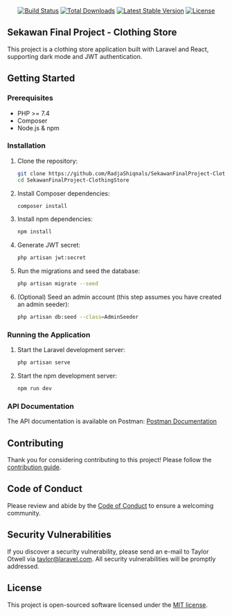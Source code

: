 <p align="center">
<a href="https://github.com/laravel/framework/actions"><img src="https://github.com/laravel/framework/workflows/tests/badge.svg" alt="Build Status"></a>
<a href="https://packagist.org/packages/laravel/framework"><img src="https://img.shields.io/packagist/dt/laravel/framework" alt="Total Downloads"></a>
<a href="https://packagist.org/packages/laravel/framework"><img src="https://img.shields.io/packagist/v/laravel/framework" alt="Latest Stable Version"></a>
<a href="https://packagist.org/packages/laravel/framework"><img src="https://img.shields.io/packagist/l/laravel/framework" alt="License"></a>
</p>

## Sekawan Final Project - Clothing Store

This project is a clothing store application built with Laravel and React, supporting dark mode and JWT authentication.

## Getting Started

### Prerequisites

- PHP >= 7.4
- Composer
- Node.js & npm

### Installation

1. Clone the repository:

    ```sh
    git clone https://github.com/RadjaShiqnals/SekawanFinalProject-ClothingStore.git
    cd SekawanFinalProject-ClothingStore
    ```

2. Install Composer dependencies:

    ```sh
    composer install
    ```

3. Install npm dependencies:

    ```sh
    npm install
    ```

4. Generate JWT secret:

    ```sh
    php artisan jwt:secret
    ```

5. Run the migrations and seed the database:

    ```sh
    php artisan migrate --seed
    ```

6. (Optional) Seed an admin account (this step assumes you have created an admin seeder):

    ```sh
    php artisan db:seed --class=AdminSeeder
    ```

### Running the Application

1. Start the Laravel development server:

    ```sh
    php artisan serve
    ```

2. Start the npm development server:

    ```sh
    npm run dev
    ```

### API Documentation

The API documentation is available on Postman: [Postman Documentation](https://documenter.getpostman.com/view/28791552/2sAY4x9M7v)

## Contributing

Thank you for considering contributing to this project! Please follow the [contribution guide](https://laravel.com/docs/contributions).

## Code of Conduct

Please review and abide by the [Code of Conduct](https://laravel.com/docs/contributions#code-of-conduct) to ensure a welcoming community.

## Security Vulnerabilities

If you discover a security vulnerability, please send an e-mail to Taylor Otwell via [taylor@laravel.com](mailto:taylor@laravel.com). All security vulnerabilities will be promptly addressed.

## License

This project is open-sourced software licensed under the [MIT license](https://opensource.org/licenses/MIT).